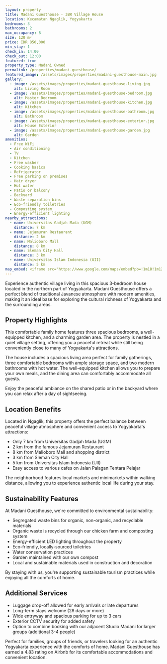 ```yaml
---
layout: property
title: Madani Guesthouse - 3BR Village House
location: Kecamatan Ngaglik, Yogyakarta
bedrooms: 3
bathrooms: 2
max_occupancy: 8
size: 120 m²
price: IDR 850,000
min_stay: 1
check_in: 14:00
check_out: 12:00
featured: true
property_type: Madani Owned
permalink: /properties/madani-guesthouse/
featured_image: /assets/images/properties/madani-guesthouse-main.jpg
gallery:
  - image: /assets/images/properties/madani-guesthouse-living.jpg
    alt: Living Room
  - image: /assets/images/properties/madani-guesthouse-bedroom.jpg
    alt: Master Bedroom
  - image: /assets/images/properties/madani-guesthouse-kitchen.jpg
    alt: Kitchen
  - image: /assets/images/properties/madani-guesthouse-bathroom.jpg
    alt: Bathroom
  - image: /assets/images/properties/madani-guesthouse-exterior.jpg
    alt: House Exterior
  - image: /assets/images/properties/madani-guesthouse-garden.jpg
    alt: Garden
amenities:
  - Free WiFi
  - Air conditioning
  - TV
  - Kitchen
  - Free washer
  - Cooking basics
  - Refrigerator
  - Free parking on premises
  - Hair dryer
  - Hot water
  - Patio or balcony
  - Backyard
  - Waste separation bins
  - Eco-friendly toiletries
  - Composting system
  - Energy-efficient lighting
nearby_attractions:
  - name: Universitas Gadjah Mada (UGM)
    distance: 7 km
  - name: Jejamuran Restaurant
    distance: 2 km
  - name: Malioboro Mall
    distance: 8 km
  - name: Sleman City Hall
    distance: 3 km
  - name: Universitas Islam Indonesia (UII)
    distance: 5 km
map_embed: <iframe src="https://www.google.com/maps/embed?pb=!1m18!1m12!1m3!1d63245.97055414067!2d110.35234744863279!3d-7.7407297!2m3!1f0!2f0!3f0!3m2!1i1024!2i768!4f13.1!3m3!1m2!1s0x2e7a59c930228feb%3A0xe7b4d62661d3ed71!2sNgaglik%2C%20Sleman%20Regency%2C%20Special%20Region%20of%20Yogyakarta!5e0!3m2!1sen!2sid!4v1655527054968!5m2!1sen!2sid" width="100%" height="250" style="border:0;" allowfullscreen="" loading="lazy" referrerpolicy="no-referrer-when-downgrade"></iframe>
---
```


Experience authentic village living in this spacious 3-bedroom house located in the northern part of Yogyakarta. Madani Guesthouse offers a perfect blend of traditional Javanese atmosphere with modern amenities, making it an ideal base for exploring the cultural richness of Yogyakarta and the surrounding areas.

## Property Highlights

This comfortable family home features three spacious bedrooms, a well-equipped kitchen, and a charming garden area. The property is nestled in a quiet village setting, offering you a peaceful retreat while still being conveniently close to many of Yogyakarta's attractions.

The house includes a spacious living area perfect for family gatherings, three comfortable bedrooms with ample storage space, and two modern bathrooms with hot water. The well-equipped kitchen allows you to prepare your own meals, and the dining area can comfortably accommodate all guests.

Enjoy the peaceful ambiance on the shared patio or in the backyard where you can relax after a day of sightseeing.

## Location Benefits

Located in Ngaglik, this property offers the perfect balance between peaceful village atmosphere and convenient access to Yogyakarta's attractions:

- Only 7 km from Universitas Gadjah Mada (UGM)
- 2 km from the famous Jejamuran Restaurant
- 8 km from Malioboro Mall and shopping district
- 3 km from Sleman City Hall
- 5 km from Universitas Islam Indonesia (UII)
- Easy access to various cafes on Jalan Palagan Tentara Pelajar

The neighborhood features local markets and minimarkets within walking distance, allowing you to experience authentic local life during your stay.

## Sustainability Features

At Madani Guesthouse, we're committed to environmental sustainability:

- Segregated waste bins for organic, non-organic, and recyclable materials
- Organic waste is recycled through our chicken farm and composting system
- Energy-efficient LED lighting throughout the property
- Eco-friendly, locally-sourced toiletries
- Water conservation practices
- Garden maintained with our own compost
- Local and sustainable materials used in construction and decoration

By staying with us, you're supporting sustainable tourism practices while enjoying all the comforts of home.

## Additional Services

- Luggage drop-off allowed for early arrivals or late departures
- Long-term stays welcome (28 days or more)
- Wide entryway and spacious parking for up to 3 cars
- Exterior CCTV security for added safety
- Option to combine booking with our adjacent Studio Madani for larger groups (additional 3-4 people)

Perfect for families, groups of friends, or travelers looking for an authentic Yogyakarta experience with the comforts of home. Madani Guesthouse has earned a 4.83 rating on Airbnb for its comfortable accommodations and convenient location. 